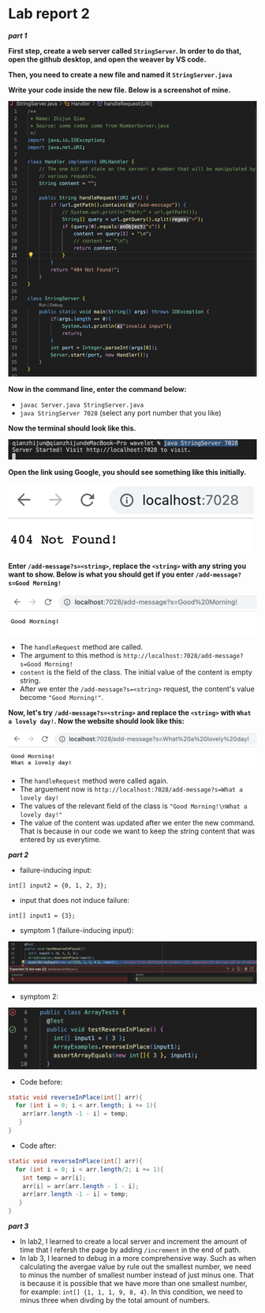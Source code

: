 # Lab report 2
  
***part 1***   
  
**First step, create a web server called `StringServer`. In order to do that, open the github desktop, and open the weaver by VS code.**  
  
**Then, you need to create a new file and named it `StringServer.java`**    
  
**Write your code inside the new file. Below is a screenshot of mine.**   
  
![code1](https://github.com/zhqian-mia/CSE-15l-lab-report2/blob/main/%E6%88%AA%E5%B1%8F2023-04-24%20%E4%B8%8B%E5%8D%881.24.35.png?raw=true)  
  
**Now in the command line, enter the command below:**  
* `javac Server.java StringServer.java`
* `java StringServer 7028`  (select any port number that you like)
  
**Now the terminal should look like this.** 
  
![terminal](https://github.com/zhqian-mia/CSE-15l-lab-report2/blob/main/%E6%88%AA%E5%B1%8F2023-04-24%20%E4%B8%8B%E5%8D%881.26.31.png?raw=true)  
  
**Open the link using Google, you should see something like this initially.**   
  
![initial website](https://github.com/zhqian-mia/CSE-15l-lab-report2/blob/main/%E6%88%AA%E5%B1%8F2023-04-24%20%E4%B8%8B%E5%8D%881.33.30.png?raw=true)
  
**Enter `/add-message?s=<string>`, replace the `<string>` with any string you want to show. Below is what you should get if you enter `/add-message?s=Good Morning!`**  
  
![morning](https://github.com/zhqian-mia/CSE-15l-lab-report2/blob/main/%E6%88%AA%E5%B1%8F2023-04-24%20%E4%B8%8B%E5%8D%881.34.14.png?raw=true)
* The `handleRequest` method are called.  
* The argument to this method is `http://localhost:7028/add-message?s=Good Morning!`  
* `content` is the field of the class. The initial value of the content is empty string.
* After we enter the `/add-message?s=<string>` request, the content's value become `"Good Morning!"`.  
  
**Now, let's try `/add-message?s=<string>` and replace the `<string>` with `What a lovely day!`. Now the website should look like this:**
  
![lovely](https://github.com/zhqian-mia/CSE-15l-lab-report2/blob/main/%E6%88%AA%E5%B1%8F2023-04-24%20%E4%B8%8B%E5%8D%881.34.39.png?raw=true)  
* The `handleRequest` method were called again.  
* The arguement now is `http://localhost:7028/add-message?s=What a lovely day!`
* The values of the relevant field of the class is `"Good Morning!\nWhat a lovely day!"`
* The value of the content was updated after we enter the new command. That is because in our code we want to keep the string content that was entered by us everytime.  
  
***part 2***  
  
* failure-inducing input:  
```
int[] input2 = {0, 1, 2, 3};
```
* input that does not induce failure: 
```
int[] input1 = {3};
```
* symptom 1 (failure-inducing input):  
  
![symptom 1](https://github.com/zhqian-mia/CSE-15l-lab-report2/blob/main/%E6%88%AA%E5%B1%8F2023-04-24%20%E4%B8%8B%E5%8D%883.50.11.png?raw=true)
* symptom 2: 
  
![symptom 2](https://github.com/zhqian-mia/CSE-15l-lab-report2/blob/main/%E6%88%AA%E5%B1%8F2023-04-24%20%E4%B8%8B%E5%8D%883.50.30.png?raw=true)
* Code before:   
```java
static void reverseInPlace(int[] arr){
  for (int i = 0; i < arr.length; i += 1){
    arr[arr.length -1 - i] = temp;
   }
}
```
* Code after:    
```java
static void reverseInPlace(int[] arr){
  for (int i = 0; i < arr.length/2; i += 1){
    int temp = arr[i];
    arr[i] = arr[arr.length - 1 - i];
    arr[arr.length -1 - i] = temp;
   }
}
```
  
***part 3***  
  
* In lab2, I learned to create a local server and increment the amount of time that I refersh the page by adding `/increment` in the end of path. 
* In lab 3, I learned to debug in a more comprehensive way. Such as when calculating the avergae value by rule out the smallest number, we need to minus the number of smallest number instead of just minus one. That is because it is possible that we have more than one smallest number, for example: `int[] {1, 1, 1, 9, 8, 4}`. In this condition, we need to minus three when divding by the total amount of numbers.
